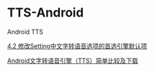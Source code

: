 # TTS-Android
Android TTS

[4.2 修改Setting中文字转语音选项的首选引擎默认项](https://blog.csdn.net/jljcslg/article/details/11081269?utm_source=copy)

[Android文字转语音引擎（TTS）简单比较及下载](https://blog.csdn.net/yingchengyou/article/details/79591954)
